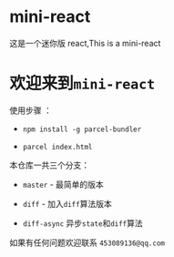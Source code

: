 # mini-react
这是一个迷你版 react,This is a mini-react

# 欢迎来到`mini-react`

使用步骤 ：

* `npm install -g parcel-bundler`

* `parcel index.html`

本仓库一共三个分支：

* `master` - 最简单的版本

* `diff` - 加入`diff`算法版本

* `diff-async` 异步`state`和`diff`算法



如果有任何问题欢迎联系 `453089136@qq.com` 
